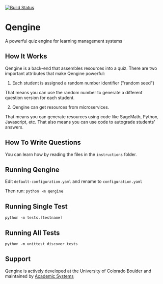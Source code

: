 [![Build Status](https://travis-ci.org/academicsystems/Qengine.svg?branch=master)](https://travis-ci.org/academicsystems/Qengine)

# Qengine
A powerful quiz engine for learning management systems

## How It Works

Qengine is a back-end that assembles resources into a quiz. There are two important attributes that make Qengine powerful:

1. Each student is assigned a random number identifier ("random seed")

That means you can use the random number to generate a different question version for each student.

2. Qengine can get resources from microservices.

That means you can generate resources using code like SageMath, Python, Javascript, etc. That also means you can use code to autograde students' answers.

## How To Write Questions

You can learn how by reading the files in the `instructions` folder.

## Running Qengine

Edit `default-configuration.yaml` and rename to `configuration.yaml`

Then run: `python -m qengine`

## Running Single Test

`python -m tests.[testname]`

## Running All Tests

`python -m unittest discover tests`

## Support

Qengine is actively developed at the University of Colorado Boulder and maintained by [Academic Systems](https://academic.systems)
